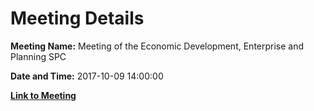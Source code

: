 # Meeting Details

**Meeting Name:** Meeting of the Economic Development, Enterprise and Planning SPC

**Date and Time:** 2017-10-09 14:00:00

**[Link to Meeting](https://www.limerick.ie/council/whats-on/meeting-economic-development-enterprise-and-planning-spc-4)**
